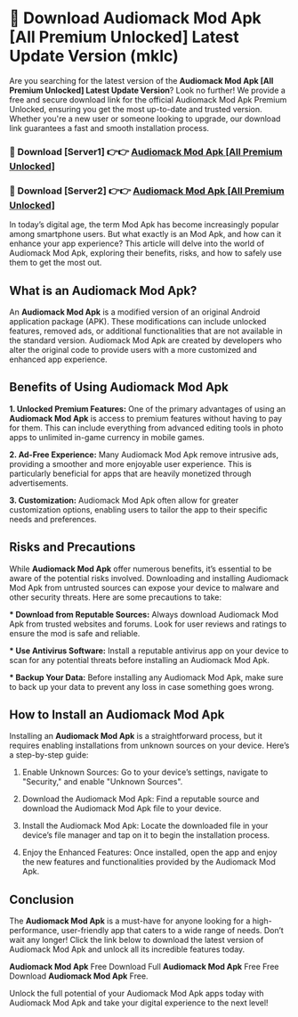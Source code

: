 # 🤖 Download Audiomack Mod Apk [All Premium Unlocked] Latest Update Version (mklc)

Are you searching for the latest version of the <strong>Audiomack Mod Apk [All Premium Unlocked] Latest Update Version</strong>? Look no further! We provide a free and secure download link for the official Audiomack Mod Apk Premium Unlocked, ensuring you get the most up-to-date and trusted version. Whether you're a new user or someone looking to upgrade, our download link guarantees a fast and smooth installation process.


<h3>📌 Download [Server1] 👉👉 <a href="https://hapymods.com?title=Audiomack+Mod+Apk&ref=3B1">Audiomack Mod Apk [All Premium Unlocked]</a></h3>

<h3>📌 Download [Server2] 👉👉 <a href="https://hapymods.com?title=Audiomack+Mod+Apk&ref=3B1">Audiomack Mod Apk [All Premium Unlocked]</a></h3>


In today’s digital age, the term Mod Apk has become increasingly popular among smartphone users. But what exactly is an Mod Apk, and how can it enhance your app experience? This article will delve into the world of Audiomack Mod Apk, exploring their benefits, risks, and how to safely use them to get the most out.


<h2>What is an Audiomack Mod Apk?</h2>

An <strong>Audiomack Mod Apk</strong> is a modified version of an original Android application package (APK). These modifications can include unlocked features, removed ads, or additional functionalities that are not available in the standard version. Audiomack Mod Apk are created by developers who alter the original code to provide users with a more customized and enhanced app experience.


<h2>Benefits of Using Audiomack Mod Apk</h2>

<strong> 1. Unlocked Premium Features:</strong> One of the primary advantages of using an <strong>Audiomack Mod Apk</strong> is access to premium features without having to pay for them. This can include everything from advanced editing tools in photo apps to unlimited in-game currency in mobile games.

<strong> 2. Ad-Free Experience:</strong> Many Audiomack Mod Apk remove intrusive ads, providing a smoother and more enjoyable user experience. This is particularly beneficial for apps that are heavily monetized through advertisements.

<strong> 3. Customization:</strong> Audiomack Mod Apk often allow for greater customization options, enabling users to tailor the app to their specific needs and preferences.


<h2>Risks and Precautions</h2>

While <strong>Audiomack Mod Apk</strong> offer numerous benefits, it’s essential to be aware of the potential risks involved. Downloading and installing Audiomack Mod Apk from untrusted sources can expose your device to malware and other security threats. Here are some precautions to take:

<strong> * Download from Reputable Sources:</strong> Always download Audiomack Mod Apk from trusted websites and forums. Look for user reviews and ratings to ensure the mod is safe and reliable.

<strong> * Use Antivirus Software:</strong> Install a reputable antivirus app on your device to scan for any potential threats before installing an Audiomack Mod Apk.

<strong> * Backup Your Data:</strong> Before installing any Audiomack Mod Apk, make sure to back up your data to prevent any loss in case something goes wrong.


<h2>How to Install an Audiomack Mod Apk</h2>

Installing an <strong>Audiomack Mod Apk</strong> is a straightforward process, but it requires enabling installations from unknown sources on your device. Here’s a step-by-step guide:

 1. Enable Unknown Sources: Go to your device’s settings, navigate to "Security," and enable "Unknown Sources".

 2. Download the Audiomack Mod Apk: Find a reputable source and download the Audiomack Mod Apk file to your device.

 3. Install the Audiomack Mod Apk: Locate the downloaded file in your device’s file manager and tap on it to begin the installation process.

 4. Enjoy the Enhanced Features: Once installed, open the app and enjoy the new features and functionalities provided by the Audiomack Mod Apk.


<h2><strong>Conclusion</strong></h2>

The <strong>Audiomack Mod Apk</strong> is a must-have for anyone looking for a high-performance, user-friendly app that caters to a wide range of needs. Don’t wait any longer! Click the link below to download the latest version of Audiomack Mod Apk and unlock all its incredible features today.

<strong>Audiomack Mod Apk</strong> Free Download Full <strong>Audiomack Mod Apk</strong> Free Free Download <strong>Audiomack Mod Apk</strong> Free.

Unlock the full potential of your Audiomack Mod Apk apps today with Audiomack Mod Apk and take your digital experience to the next level!